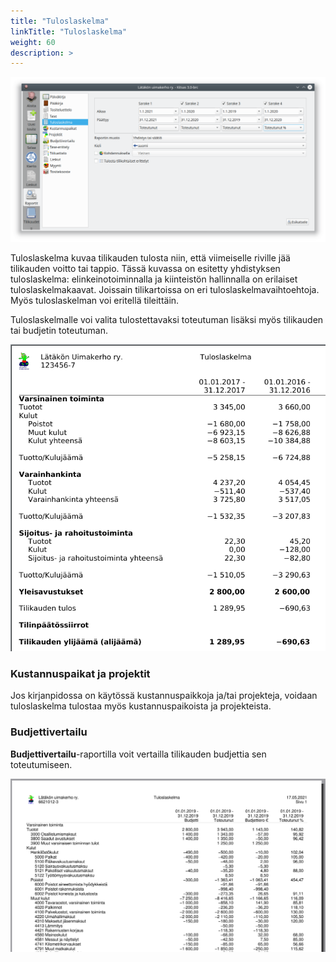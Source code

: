 ```yaml
---
title: "Tuloslaskelma"
linkTitle: "Tuloslaskelma"
weight: 60
description: >
---
```


![](/img/fi/raportit/tuloslaskelmadlg.png)

Tuloslaskelma kuvaa tilikauden tulosta niin, että viimeiselle riville jää tilikauden voitto tai tappio. Tässä kuvassa on esitetty yhdistyksen tuloslaskelma: elinkeinotoiminnalla ja kiinteistön hallinnalla on erilaiset tuloslaskelmakaavat.
Joissain tilikartoissa on eri tuloslaskelmavaihtoehtoja. Myös tuloslaskelman voi eritellä tileittäin.

Tuloslaskelmalle voi valita tulostettavaksi toteutuman lisäksi myös tilikauden tai budjetin toteutuman.

![](/img/fi/raportit/tuloslaskelma.png)

### Kustannuspaikat ja projektit

Jos kirjanpidossa on käytössä kustannuspaikkoja ja/tai projekteja, voidaan tuloslaskelma tulostaa myös kustannuspaikoista ja projekteista.

### Budjettivertailu

**Budjettivertailu**-raportilla voit vertailla tilikauden budjettia sen toteutumiseen.

![](/img/fi/raportit/budjettivertailu.png)
